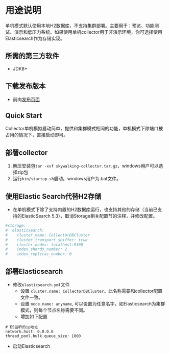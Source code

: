 # 用途说明
单机模式默认使用本地H2数据库，不支持集群部署。主要用于：预览、功能测试、演示和低压力系统。如果使用单机collector用于非演示环境，你可选择使用Elasticsearch作为存储实现。 

## 所需的第三方软件
- JDK8+

## 下载发布版本
- 前向[发布页面](https://github.com/OpenSkywalking/skywalking/releases)

## Quick Start
Collector单机模拟启动简单，提供和集群模式相同的功能，单机模式下除端口被占用的情况下，直接启动即可。

## 部署collector
1. 解压安装包`tar -xvf skywalking-collector.tar.gz`，windows用户可以选择zip包
1. 运行`bin/startup.sh`启动。windows用户为.bat文件。

## 使用Elastic Search代替H2存储
- 在单机模式下除了支持内置的H2数据库运行，也支持其他的存储（当前已支持的ElasticSearch 5.3），取消Storage相关配置节的注释，并修改配置。
```yaml
#storage:
#  elasticsearch:
#    cluster_name: CollectorDBCluster
#    cluster_transport_sniffer: true
#    cluster_nodes: localhost:9300
#    index_shards_number: 2
#    index_replicas_number: 0
```

## 部署Elasticsearch
- 修改`elasticsearch.yml`文件
  - 设置 `cluster.name: CollectorDBCluster`。此名称需要和collector配置文件一致。
  - 设置 `node.name: anyname`, 可以设置为任意名字，如Elasticsearch为集群模式，则每个节点名称需要不同。
  - 增加如下配置

```
# ES监听的ip地址
network.host: 0.0.0.0
thread_pool.bulk.queue_size: 1000
```

- 启动Elasticsearch
